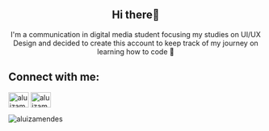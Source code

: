 

<h2 align="center">Hi there👋</h2>
<p align="center">I'm a communication in digital media student focusing my studies on UI/UX Design and decided to create this account to keep track of my journey on learning how to code 🥸</p>

<h2 align="left">Connect with me:</h2>
<p align="left">
<a href="https://linkedin.com/in/aluizamendes" target="blank"><img align="center" src="https://raw.githubusercontent.com/rahuldkjain/github-profile-readme-generator/master/src/images/icons/Social/linked-in-alt.svg" alt="aluizamendes" height="30" width="40" /></a>
<a href="https://www.behance.net/aluizamendes" target="blank"><img align="center" src="https://raw.githubusercontent.com/rahuldkjain/github-profile-readme-generator/master/src/images/icons/Social/behance.svg" alt="aluizamendes" height="30" width="40" /></a>
</p>

<p><img align="center" src="https://github-readme-stats.vercel.app/api/top-langs?username=aluizamendes&show_icons=true&locale=en&layout=compact" alt="aluizamendes" /></p>


<!--
**aluizamendes/aluizamendes** is a ✨ _special_ ✨ repository because its `README.md` (this file) appears on your GitHub profile.

Here are some ideas to get you started:

- 🔭 I’m currently working on ...
- 🌱 I’m currently learning ...
- 👯 I’m looking to collaborate on ...
- 🤔 I’m looking for help with ...
- 💬 Ask me about ...
- 📫 How to reach me: ...
- 😄 Pronouns: ...
- ⚡ Fun fact: ...
-->
